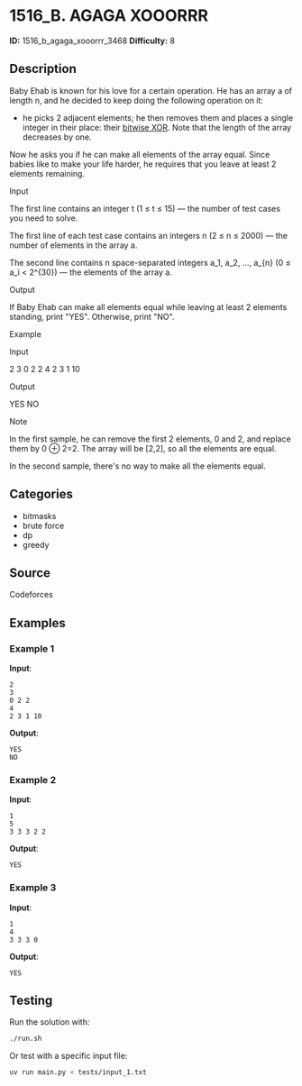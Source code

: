 # 1516_B. AGAGA XOOORRR

**ID:** 1516_b_agaga_xooorrr_3468
**Difficulty:** 8

## Description

Baby Ehab is known for his love for a certain operation. He has an array a of length n, and he decided to keep doing the following operation on it: 

  * he picks 2 adjacent elements; he then removes them and places a single integer in their place: their [bitwise XOR](https://en.wikipedia.org/wiki/Bitwise_operation#XOR). Note that the length of the array decreases by one. 



Now he asks you if he can make all elements of the array equal. Since babies like to make your life harder, he requires that you leave at least 2 elements remaining.

Input

The first line contains an integer t (1 ≤ t ≤ 15) — the number of test cases you need to solve.

The first line of each test case contains an integers n (2 ≤ n ≤ 2000) — the number of elements in the array a.

The second line contains n space-separated integers a_1, a_2, …, a_{n} (0 ≤ a_i < 2^{30}) — the elements of the array a.

Output

If Baby Ehab can make all elements equal while leaving at least 2 elements standing, print "YES". Otherwise, print "NO".

Example

Input


2
3
0 2 2
4
2 3 1 10


Output


YES
NO

Note

In the first sample, he can remove the first 2 elements, 0 and 2, and replace them by 0 ⊕ 2=2. The array will be [2,2], so all the elements are equal.

In the second sample, there's no way to make all the elements equal.

## Categories

- bitmasks
- brute force
- dp
- greedy

## Source

Codeforces

## Examples

### Example 1

**Input**:
```
2
3
0 2 2
4
2 3 1 10
```

**Output**:
```
YES
NO
```

### Example 2

**Input**:
```
1
5
3 3 3 2 2
```

**Output**:
```
YES
```

### Example 3

**Input**:
```
1
4
3 3 3 0
```

**Output**:
```
YES
```


## Testing

Run the solution with:

```bash
./run.sh
```

Or test with a specific input file:

```bash
uv run main.py < tests/input_1.txt
```
